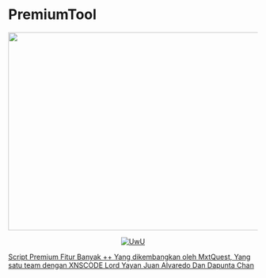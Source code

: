 # PremiumTool
<img src="https://media1.tenor.com/m/oDI9G-MmSQsAAAAC/zenitsu-kimetsu-no-yaiba.gif" width="800" height="400">
<p align="center">
  <a href="https://github.com/MrxMilzu"><img src="http://readme-typing-svg.herokuapp.com?color=E9967A&center=true&vCenter=true&multiline=false&lines=Script+Premium+Tool+By+MxtQuest" alt="UwU">
</p>
Script Premium Fitur Banyak ++ Yang dikembangkan oleh MxtQuest, Yang satu team dengan XNSCODE Lord Yayan Juan Alvaredo Dan Dapunta Chan
